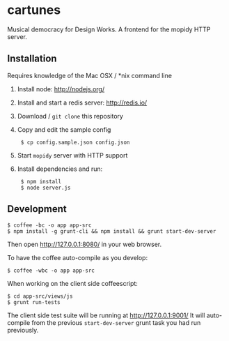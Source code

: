 # cartunes

Musical democracy for Design Works. A frontend for the mopidy HTTP server.


## Installation

Requires knowledge of the Mac OSX / *nix command line

1. Install node: http://nodejs.org/
2. Install and start a redis server: http://redis.io/
3. Download / `git clone` this repository
4. Copy and edit the sample config

        $ cp config.sample.json config.json

5. Start `mopidy` server with HTTP support
6. Install dependencies and run:

        $ npm install
        $ node server.js


## Development

    $ coffee -bc -o app app-src
    $ npm install -g grunt-cli && npm install && grunt start-dev-server

Then open http://127.0.0.1:8080/ in your web browser.

To have the coffee auto-compile as you develop:

    $ coffee -wbc -o app app-src

When working on the client side coffeescript:

    $ cd app-src/views/js
    $ grunt run-tests

The client side test suite will be running at http://127.0.0.1:9001/ It will
auto-compile from the previous `start-dev-server` grunt task you had run
previously.
